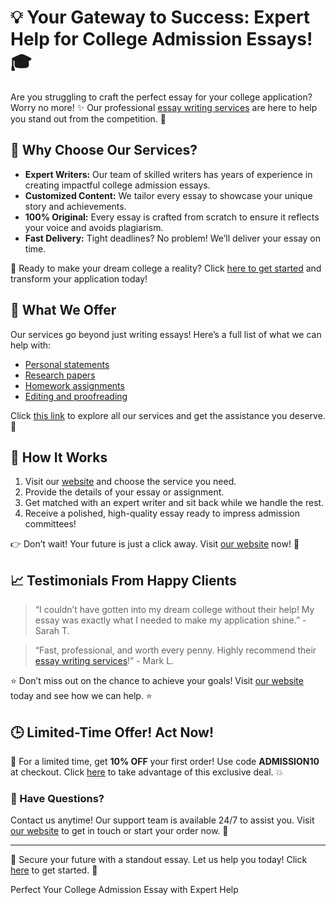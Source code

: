 <h1>💡 Your Gateway to Success: Expert Help for College Admission Essays! 🎓</h1>

<p>Are you struggling to craft the perfect essay for your college application? Worry no more! ✨ Our professional <a href="https://tinyurl.com/topessay?keyword=essay+for+college+admissions">essay writing services</a> are here to help you stand out from the competition. 🚀</p>

<h2>🌟 Why Choose Our Services?</h2>

<ul>
  <li><strong>Expert Writers:</strong> Our team of skilled writers has years of experience in creating impactful college admission essays.</li>
  <li><strong>Customized Content:</strong> We tailor every essay to showcase your unique story and achievements.</li>
  <li><strong>100% Original:</strong> Every essay is crafted from scratch to ensure it reflects your voice and avoids plagiarism.</li>
  <li><strong>Fast Delivery:</strong> Tight deadlines? No problem! We’ll deliver your essay on time.</li>
</ul>

<p>🔗 Ready to make your dream college a reality? Click <a href="https://tinyurl.com/topessay?keyword=essay+for+college+admissions">here to get started</a> and transform your application today!</p>

<h2>💬 What We Offer</h2>

<p>Our services go beyond just writing essays! Here’s a full list of what we can help with:</p>

<ul>
  <li><a href="https://tinyurl.com/topessay?keyword=essay+for+college+admissions">Personal statements</a></li>
  <li><a href="https://tinyurl.com/topessay?keyword=essay+for+college+admissions">Research papers</a></li>
  <li><a href="https://tinyurl.com/topessay?keyword=essay+for+college+admissions">Homework assignments</a></li>
  <li><a href="https://tinyurl.com/topessay?keyword=essay+for+college+admissions">Editing and proofreading</a></li>
</ul>

<p>Click <a href="https://tinyurl.com/topessay?keyword=essay+for+college+admissions">this link</a> to explore all our services and get the assistance you deserve. 🌈</p>

<h2>💼 How It Works</h2>

<ol>
  <li>Visit our <a href="https://tinyurl.com/topessay?keyword=essay+for+college+admissions">website</a> and choose the service you need.</li>
  <li>Provide the details of your essay or assignment.</li>
  <li>Get matched with an expert writer and sit back while we handle the rest.</li>
  <li>Receive a polished, high-quality essay ready to impress admission committees!</li>
</ol>

<p>👉 Don’t wait! Your future is just a click away. Visit <a href="https://tinyurl.com/topessay?keyword=essay+for+college+admissions">our website</a> now! 🚀</p>

<h2>📈 Testimonials From Happy Clients</h2>

<blockquote>
  <p>“I couldn’t have gotten into my dream college without their help! My essay was exactly what I needed to make my application shine.” - Sarah T.</p>
</blockquote>

<blockquote>
  <p>“Fast, professional, and worth every penny. Highly recommend their <a href="https://tinyurl.com/topessay?keyword=essay+for+college+admissions">essay writing services</a>!” - Mark L.</p>
</blockquote>

<p>⭐ Don’t miss out on the chance to achieve your goals! Visit <a href="https://tinyurl.com/topessay?keyword=essay+for+college+admissions">our website</a> today and see how we can help. ⭐</p>

<h2>🕒 Limited-Time Offer! Act Now!</h2>

<p>🎉 For a limited time, get <strong>10% OFF</strong> your first order! Use code <strong>ADMISSION10</strong> at checkout. Click <a href="https://tinyurl.com/topessay?keyword=essay+for+college+admissions">here</a> to take advantage of this exclusive deal. 💥</p>

<h3>📧 Have Questions?</h3>

<p>Contact us anytime! Our support team is available 24/7 to assist you. Visit <a href="https://tinyurl.com/topessay?keyword=essay+for+college+admissions">our website</a> to get in touch or start your order now. 📨</p>

<hr>

<p>🔑 Secure your future with a standout essay. Let us help you today! Click <a href="https://tinyurl.com/topessay?keyword=essay+for+college+admissions">here</a> to get started. 🌟</p>
Perfect Your College Admission Essay with Expert Help
